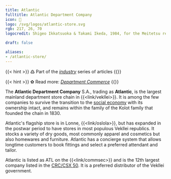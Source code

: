 ```yaml
---
title: Atlantic
fulltitle: Atlantic Department Company
icon: 👔
logo: /svg/logos/atlantic-store.svg
rgb: 217, 26, 70
logocredit: Shigeo Ikkatsuoka & Takami Ikeda, 1984, for the Meitetsu retail company.

draft: false

aliases:
- /atlantic-store/
---
```

{{< hint >}}
߷ Part of the *[industry](/industry/)* series of articles
{{</hint>}}

{{< hint >}}
✿ Read more: *[Department Commerce](/stories/department/)*
{{</hint>}}

The <span class="fi fi-min-atlantic-store fis"></span> **Atlantic Department Company** S.A., trading as <span class="fi fi-min-atlantic-store fis"></span> **Atlantic**, is the largest mainland department store chain in {{<link/vekllei>}}. It is among the few companies to survive the transition to the [social economy](/social-economy/) with its ownership intact, and remains within the family of the Kolot family that founded the chain in 1830.

Atlantic's flagship store is in Lonne, {{<link/oslola>}}, but has expanded in the postwar period to have stores in most populous Vekllei republics. It stocks a variety of dry goods, most commonly apparel and cosmetics but also homewares and furniture. Atlantic has a concierge system that allows longtime customers to book fittings and select a preferred attendant and tailor.

Atlantic is listed as ATL on the {{<link/commsec>}} and is the 12th largest company listed in the [CRC/CSX 50](/ratings/). It is a preferred distributor of the Vekllei government.


